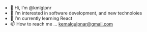 - 👋 Hi, I’m @kmlglpnr
- 👀 I’m interested in software development, and new technoloies
- 🌱 I’m currently learning React
- 📫 How to reach me ... kemalgulpnar@gmail.com

<!---
kmlglpnr/kmlglpnr is a ✨ special ✨ repository because its `README.md` (this file) appears on your GitHub profile.
You can click the Preview link to take a look at your changes.
--->
